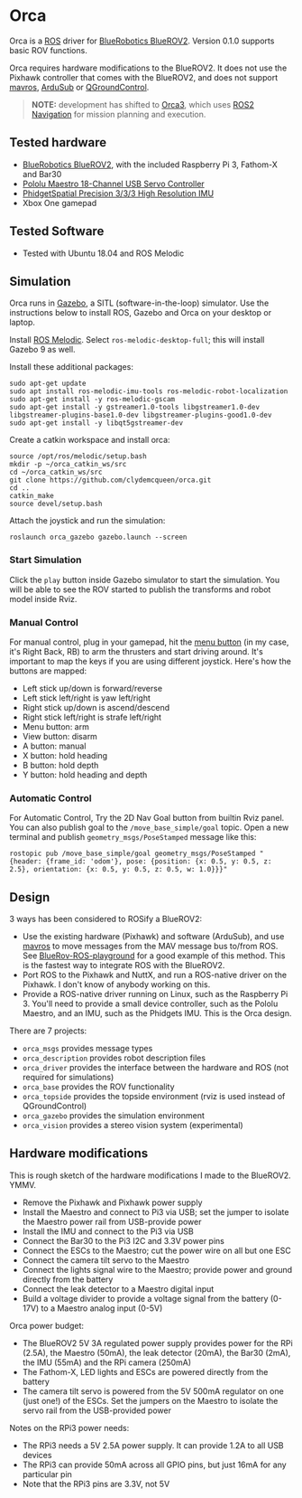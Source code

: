 # Orca #

Orca is a [ROS](http://ros.org) driver for [BlueRobotics BlueROV2](https://www.bluerobotics.com/store/rov/bluerov2/).
Version 0.1.0  supports basic ROV functions.

Orca requires hardware modifications to the BlueROV2.
It does not use the Pixhawk controller that comes with the BlueROV2, and does not support [mavros](http://wiki.ros.org/mavros), [ArduSub](https://www.ardusub.com/) or [QGroundControl](http://qgroundcontrol.com/).

> **NOTE:** development has shifted to [Orca3](https://github.com/clydemcqueen/orca3),
> which uses [ROS2 Navigation](https://navigation.ros.org/index.html) for mission planning and execution.

## Tested hardware

* [BlueRobotics BlueROV2](https://www.bluerobotics.com/store/rov/bluerov2/), with the included Raspberry Pi 3, Fathom-X and Bar30
* [Pololu Maestro 18-Channel USB Servo Controller](https://www.pololu.com/product/1354)
* [PhidgetSpatial Precision 3/3/3 High Resolution IMU](https://www.phidgets.com/?tier=3&catid=10&pcid=8&prodid=32)
* Xbox One gamepad

## Tested Software

* Tested with Ubuntu 18.04 and ROS Melodic

## Simulation

Orca runs in [Gazebo](http://gazebosim.org/), a SITL (software-in-the-loop) simulator.
Use the instructions below to install ROS, Gazebo and Orca on your desktop or laptop.

Install [ROS Melodic](http://wiki.ros.org/Installation/Ubuntu).
Select `ros-melodic-desktop-full`; this will install Gazebo 9 as well.

Install these additional packages:
~~~~
sudo apt-get update
sudo apt install ros-melodic-imu-tools ros-melodic-robot-localization
sudo apt-get install -y ros-melodic-gscam
sudo apt-get install -y gstreamer1.0-tools libgstreamer1.0-dev libgstreamer-plugins-base1.0-dev libgstreamer-plugins-good1.0-dev
sudo apt-get install -y libqt5gstreamer-dev
~~~~

Create a catkin workspace and install orca:
~~~~
source /opt/ros/melodic/setup.bash
mkdir -p ~/orca_catkin_ws/src
cd ~/orca_catkin_ws/src
git clone https://github.com/clydemcqueen/orca.git
cd ..
catkin_make
source devel/setup.bash
~~~~

Attach the joystick and run the simulation:
~~~~
roslaunch orca_gazebo gazebo.launch --screen
~~~~
### Start Simulation
Click the `play` button inside Gazebo simulator to start the simulation. You will be able to see the ROV started to publish the transforms and robot model inside Rviz.

### Manual Control
For manual control, plug in your gamepad, hit the [menu button](https://support.xbox.com/en-US/xbox-one/accessories/xbox-one-wireless-controller) (in my case, it's Right Back, RB) to arm the thrusters and start driving around. It's important to map the keys if you are using different joystick. Here's how the buttons are mapped:
* Left stick up/down is forward/reverse
* Left stick left/right is yaw left/right
* Right stick up/down is ascend/descend
* Right stick left/right is strafe left/right
* Menu button: arm
* View button: disarm
* A button: manual
* X button: hold heading
* B button: hold depth
* Y button: hold heading and depth

### Automatic Control
For Automatic Control, Try the 2D Nav Goal button from builtin Rviz panel. You can also publish goal to the `/move_base_simple/goal` topic. Open a new terminal and publish `geometry_msgs/PoseStamped` message like this:
```
rostopic pub /move_base_simple/goal geometry_msgs/PoseStamped "{header: {frame_id: 'odom'}, pose: {position: {x: 0.5, y: 0.5, z: 2.5}, orientation: {x: 0.5, y: 0.5, z: 0.5, w: 1.0}}}"
```
## Design

3 ways has been considered to ROSify a BlueROV2:

* Use the existing hardware (Pixhawk) and software (ArduSub), and use [mavros](http://wiki.ros.org/mavros) to move messages from the MAV message bus to/from ROS.
See [BlueRov-ROS-playground](https://github.com/patrickelectric/bluerov_ros_playground) for a good example of this method.
This is the fastest way to integrate ROS with the BlueROV2.
* Port ROS to the Pixhawk and NuttX, and run a ROS-native driver on the Pixhawk. I don't know of anybody working on this.
* Provide a ROS-native driver running on Linux, such as the Raspberry Pi 3.
You'll need to provide a small device controller, such as the Pololu Maestro, and an IMU, such as the Phidgets IMU.
This is the Orca design.

There are 7 projects:
* `orca_msgs` provides message types
* `orca_description` provides robot description files
* `orca_driver` provides the interface between the hardware and ROS (not required for simulations)
* `orca_base` provides the ROV functionality
* `orca_topside` provides the topside environment (rviz is used instead of QGroundControl)
* `orca_gazebo` provides the simulation environment
* `orca_vision` provides a stereo vision system (experimental)

## Hardware modifications

This is rough sketch of the hardware modifications I made to the BlueROV2. YMMV.

* Remove the Pixhawk and Pixhawk power supply
* Install the Maestro and connect to Pi3 via USB; set the jumper to isolate the Maestro power rail from USB-provide power
* Install the IMU and connect to the Pi3 via USB
* Connect the Bar30 to the Pi3 I2C and 3.3V power pins
* Connect the ESCs to the Maestro; cut the power wire on all but one ESC
* Connect the camera tilt servo to the Maestro
* Connect the lights signal wire to the Maestro; provide power and ground directly from the battery
* Connect the leak detector to a Maestro digital input
* Build a voltage divider to provide a voltage signal from the battery (0-17V) to a Maestro analog input (0-5V)

Orca power budget:

* The BlueROV2 5V 3A regulated power supply provides power for the RPi (2.5A), the Maestro (50mA), the leak detector (20mA), the Bar30 (2mA), the IMU (55mA) and the RPi camera (250mA)
* The Fathom-X, LED lights and ESCs are powered directly from the battery
* The camera tilt servo is powered from the 5V 500mA regulator on one (just one!) of the ESCs. Set the jumpers on the Maestro to isolate the servo rail from the USB-provided power

Notes on the RPi3 power needs:

* The RPi3 needs a 5V 2.5A power supply. It can provide 1.2A to all USB devices
* The RPi3 can provide 50mA across all GPIO pins, but just 16mA for any particular pin
* Note that the RPi3 pins are 3.3V, not 5V
